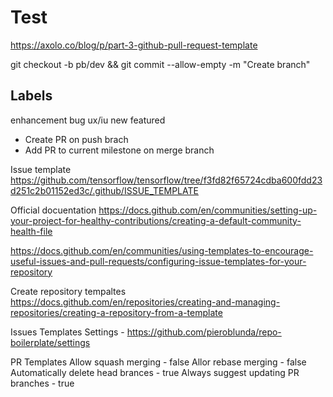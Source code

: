 # Test

https://axolo.co/blog/p/part-3-github-pull-request-template


git checkout -b pb/dev && git commit --allow-empty -m "Create branch"



Labels
---------------------------------------
enhancement
bug
ux/iu
new featured


- Create PR on push brach
- Add PR to current milestone on merge branch



Issue template
https://github.com/tensorflow/tensorflow/tree/f3fd82f65724cdba600fdd23d251c2b01152ed3c/.github/ISSUE_TEMPLATE


Official docuentation
https://docs.github.com/en/communities/setting-up-your-project-for-healthy-contributions/creating-a-default-community-health-file

https://docs.github.com/en/communities/using-templates-to-encourage-useful-issues-and-pull-requests/configuring-issue-templates-for-your-repository

Create repository tempaltes
https://docs.github.com/en/repositories/creating-and-managing-repositories/creating-a-repository-from-a-template

Issues Templates
Settings - https://github.com/pieroblunda/repo-boilerplate/settings

PR Templates
Allow squash merging - false
Allor rebase merging - false
Automatically delete head brances - true
Always suggest updating PR branches - true 